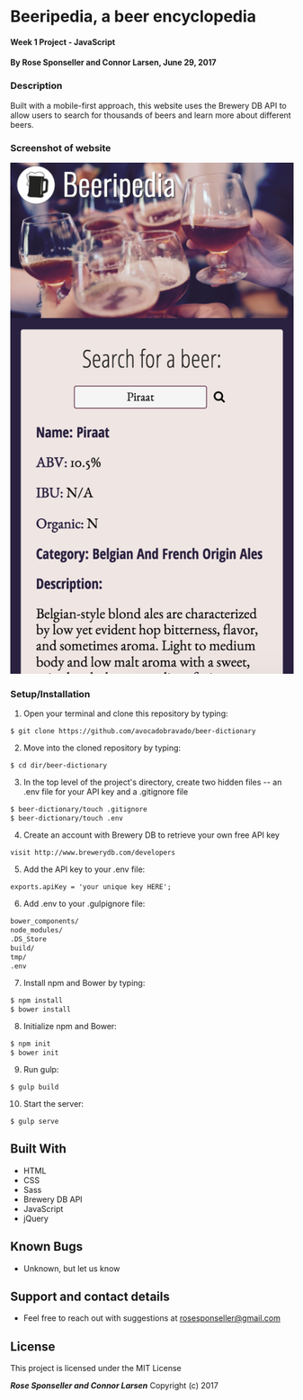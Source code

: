 # Beeripedia, a beer encyclopedia

#### Week 1 Project - JavaScript

#### By **Rose Sponseller and Connor Larsen, June 29, 2017**

### Description

Built with a mobile-first approach, this website uses the Brewery DB API to allow users to search for thousands of beers and learn more about different beers.

### Screenshot of website

![screenshot of project](https://github.com/avocadobravado/beer-dictionary/blob/master/img/scs.png?raw=true)

### Setup/Installation

1) Open your terminal and clone this repository by typing:

```
$ git clone https://github.com/avocadobravado/beer-dictionary
```

2) Move into the cloned repository by typing:

```
$ cd dir/beer-dictionary
```

3) In the top level of the project's directory, create two hidden files -- an .env file for your API key and a .gitignore file

```
$ beer-dictionary/touch .gitignore
$ beer-dictionary/touch .env
```

4) Create an account with Brewery DB to retrieve your own free API key

```
visit http://www.brewerydb.com/developers
```

5) Add the API key to your .env file:

```
exports.apiKey = 'your unique key HERE';
```

6) Add .env to your .gulpignore file:

```
bower_components/
node_modules/
.DS_Store
build/
tmp/
.env
```  

7) Install npm and Bower by typing:

```
$ npm install
$ bower install
```

8) Initialize npm and Bower:

```
$ npm init
$ bower init
```

9) Run gulp:

```
$ gulp build
```

10) Start the server:

```
$ gulp serve
```

## Built With

* HTML
* CSS
* Sass
* Brewery DB API
* JavaScript
* jQuery

## Known Bugs

* Unknown, but let us know

## Support and contact details

* Feel free to reach out with suggestions at rosesponseller@gmail.com

## License

This project is licensed under the MIT License

**_Rose Sponseller and Connor Larsen_** Copyright (c) 2017
